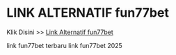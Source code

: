# LINK ALTERNATIF fun77bet

Klik Disini >> <a href="https://linksto.pages.dev/">Link Alternatif fun77bet </a>

link fun77bet terbaru
link fun77bet 2025